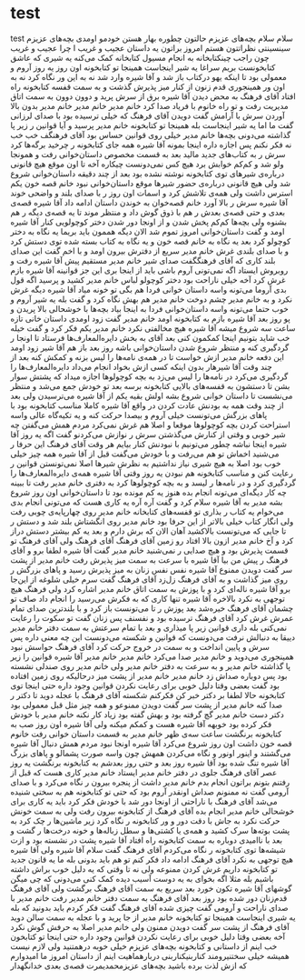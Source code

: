 # test
test
 سلام سلام بچه‌های عزیزم حالتون چطوره بهار هستن خودمو اومدی بچه‌های عزیزم سینسینتی نظراتتون هستم امروز براتون یه داستان عجیب و غریب ا چرا عجیب و غریب چون راجب چینکتابخانه به انجام مسیول کتابخانه کمک می‌کنه یه شیری که عاشق کتابخونست بریم سراغا یه شیر اینجاست همینجا تو کتابخونه اون روز یه روز آروم و معمولی بود تا اینکه یهو درکتاب باز شد و آقا شیره وارد شد نه به این ور نگاه کرد نه به اون ور همینجوری قدم زنون از کنار میز پذیرش گذشت و به سمت قفسه کتابخونه راه افتاد آقای فرهنگ به محض دیدن آقا شیره برق از سرش پرید و دوون دوون به سمت اتاق مدیریت رفت و تو راه خانوم با فریاد صدا کرد خانم مدیر خانم مدیر خانم مدیر بدون بالا آوردن سرش با آرامش گفت دویدن آقای فرهنگ که خیلی ترسیده بود با صدای لرزانی گفت ما اما یه شیر اینجاست بله همینجا تو کتابخونه خانم مدیر پرسید و آیا قوانین ر زیر پا گذاشته می‌دونی بچه‌ها خانم مدیر خیلی روی قوانین حساس بود آقای فرهنگف خب خب نه فکر نکنم پس اجازه داره اینجا بمونه آقا شیره همه جای کتابخونه ر چرخید برگه‌ها کرد سرش ر به کتاب‌های جدید مالید بعد به قسمت مخصوص داستان‌خوانی رفت و همونجا ولو شد و کم‌کم خوابش برد هیچ کس نمی‌دونست چیکاره آخه تا اون موقع هیچ قانونی درباره‌ی شیرهای توی کتابخونه نوشته نشده بود بعد از چند دقیقه داستان‌خوانی شروع شد ولی هیچ قانونی درباره‌ی حضور شیرها موقع داستان‌خوانی نبود خانم قصه خون یکم استرس داشت ولی همه‌ی تلاشش کرد و اسمات اون روز ر با صدای بلند و واضحی خوند آقا شیره سرش ر بالا آورد خانم قصه‌خوان به خوندن داستان ادامه داد آقا شیره قصه‌ی بعدی و حتی قصه‌ی بعدش ر هم با ذوق گوش داد و منتظر موند تا یه قصه‌ی دیگه ر هم بشنوه ولی بچه‌ها کم‌کم پخش شدن و از اونجا دور شدن دختر کوچولویی کنار آقا شیره اومد و گفت داستان‌خوانی امروز تموم شد الان دیگه هممون باید بریما یه نگاه به دختر کوچولو کرد بعد یه نگاه به خانم قصه خون و یه نگاه به کتاب بسته شده توی دستش کرد و با صدای بلندی غرش خانم مدیر سریع از دفترش بیرون اومد و با اخم گفت این صدای بلند کاری که آقای فرهنگگفت صدای شیر خانم مدیر مستقیم پیش آقا شیره رفت و روبروش ایستاد اگه نمی‌تونی آروم باشی باید از اینجا بری این جز قوانینه آقا شیره بازم غرش کرد آخه خیلی ناراحت بود دختر کوچولو لباس خانم مدیر کشید و پرسید اگه قول بدی آروما می‌تونه واسه داستان خوانی فردا هم بگی تو خونه میاد آقا شیره دیگه غرش نکرد و به خانم مدیر چشم دوخت خانم مدیر هم بهش نگاه کرد و گفت بله یه شیر آروم و خوب حتما می‌تونه واسه داستان‌خوانی فردا به اینجا بیاد بچه‌ها با خوشحالی بالا پریدن و پو روز بعد آقا شیره بازم به کتابخونه اومد خانم مدیر گفت زود اومدی داستان خانی تازه ساعت سه شروع میشه آقا شیره هیچ مخالفتی نکرد خانم مدیر یکم فکر کرد و گفت خیله خب شاید بتونیم اینجا کمکمون کنی بعد آقای به بخش دایره‌المعارف‌ها فرستاد تا اونجا ر گردگیری کنه و منتظر شروع شدن داستان‌خوانی باشه روز بعد باز هم آقا شیر زود اومد این دفعه خانم مدیر ازش خواست تا در همه‌ی نامه‌ها را لیس بزنه و کمکش کنه بعد از چند وقت آقا شیرهار بدون اینکه کسی ازش بخواد انجام می‌داد دایره‌المعارف‌ها را گردگیری می‌کرد در نامه‌ها را لیس می‌زد به بچه کوچولوها اجازه میداد که پشتش سوار بشن تا دستشون به قفسه‌های بالایی کتابخونه برسه بعد تو خودش جمع می‌شد و منتظر می‌نشست تا داستان خوانی شروع بشه اولش بقیه یکم از آقا شیره می‌ترسیدن ولی بعد از چند وقت همه به بودنش عادت کردن در واقع آقا شیره کاملا مناسب کتابخونه بود با پاهای بزرگش می‌تونست خیلی آروم و بیصدا حرکت کنه و یه تکیه‌گاه عالی واسه استراحت کردن بچه کوچولوها موقعا و اصلا هم غرش نمی‌کرد مردم همش می‌گفتن چه شیر خوبی و وقتی از کنارش می‌گذشتن سرش ر نوازش می‌کردنو گفت اگه یه روز آقا شیره اینجا نباشه چطور می‌تونیم با نبودنش کنار بیایم هر وقت آقای فرهنگ این حرفا ر می‌شنید اخماش تو هم می‌رفت و با خودش می‌گفت قبل از آقا شیره همه چیز خیلی خوب بود اصلا به هیچ شیری نیاز نداشتیم به نظرش شیرها اصلا نمی‌تونستن قوانین ر رعایت کنن و مناسب کتابخونه هم نبودن یه روز وقتی آقا شیره همه‌ی دایره‌المعارف‌ها را گردگیری کرد و در نامه‌ها ر لیسد و به بچه کوچولوها کرد به دفتری خانم مدیر رفت تا ببینه چه کار دیگه‌ای می‌تونه انجام بده هنوز یه کم مونده بود تا داستان‌خوانی اون روز شروع بشه مدیر به آقا شیره سلام کرد و گفت آره آره یه کاری هست که می‌تونی انجام بدی می‌خوام یه کتاب ر بذاری تو قفسه‌های کتابخانه خانم مدیر روی چهارپایه‌ی چوبی رفت ولی انگار کتاب خیلی بالاتر از این حرفا بود خانم مدیر روی انگشتاش بلند شد و دستش ر تا جایی که می‌تونست بالاکشید آهان الان که برش دارم و بعد یه کم بیشتر دستش دراز کرد و آخ خانم مدیر ازون بالا افتاد رو زمین آقای فرهنگ آقای فرهنگ ولی آقای فرهنگ تو قسمت پذیرش بود و هیچ صدایی ر نمی‌شنید خانم مدیر گفت آقا شیره لطفا برو و آقای فرهنگ ر پیش من بیا آقا شیره با سرعت به سمت میز پذیرش رفت خانم مدیر از پشت سر گفت دویدن ممنوع آقا شیره نفس نفس زنان به میز پذیرش رسید و پاهای بزرگش ر روی میز گذاشت و به آقای فرهنگ زل‌زد آقای فرهنگ گفت سرم خیلی شلوغه از این‌جا برو آقا شیره ناله‌ای کرد و با پوزش به سمت اتاق خانم مدیر اشاره کرد ولی فرهنگ هیچ توجهی به نکرد بالاخره آقا شیره تنها کاری که به فکرش می‌رسید را انجام داد صاف تو چشمان آقای فرهنگ خیره‌شد بعد پوزش ر تا می‌تونست باز کرد و با بلندترین صدای تمام عمرش غرش کرد آقای فرهنگ ترسیده بود و نفسنف پس زنان گفت تو سکوت را رعایت نمی‌کنی بله داری قوانین زیر پا میذاری و بعد با تمام سرعتش به سمت دفتر خانم مدیر دییقا به دنبالش نرفت می‌دونست که قوانین و شکسته می‌دونست این چه معنی داره پس سرش و پایین انداخت و به سمت در خروج حرکت کرد آقای فرهنگ حواسش نبود همینجوری می‌دوید و خانم مدیر صدا می‌کرد خانم مدیر خانم مدیر آقا شیره قوانین را زیر پا گذاشته خانم مدیر و به سرعت به دفتر خانم مدیر ولی خانم مدیر روی صندلی نشسته بود پس دوباره صداش زد خانم مدیر خانم مدیر از پشت میز درحالیکه روی زمین افتاده بود گفت بعضی وقتا دلیل خوبی برای رعایت نکردن قوانین وجود داره حتی اینجا توی کتابخونه حالا لطفا بر دکتر خبر کن فکرکنم شکسته آقای فرهنگ با عجله دوید تا دکتر ر صدا کنه خانم مدیر از پشت سر گفت دویدن ممنوعو و همه چیز مثل قبل معمولی بود دکتر دست خانم مدیر گچ گرفته بود و بهش گفته بود زیاد کار نکنه خانم مدیر با خودش فکر کرده بود خوبهه آقا شیره هست و کمکم میکنه ولی آقا شیره اون روز صب به کتابخونه برنگشت ساعت سه‌ی ظهر خانم مدیر به قسمت داستان خوانی رفت خانوم قصه خون داشت اون روز شروع می‌کرد آقا شیره اونجا نبود مردم همش دنبال آقا شیره می‌گشتند و اینور اونور و نگاه می‌کردن همهش چون واسه صورت پشمالو و پاهای بزرگ آقا شیره تنگ شده بود آقا شیره روز بعد و حتی روز بعدشم به کتابخونه برنگشت یه روز عصر آقای فرهنگ جلوی در دفتر خانم مدیر ایستاد خانم مدیر کاری هست که قبل از رفتنم بتونم براتون انجام بدم خانم مدیر داشت از پنجره بیرون ر نگاه می‌کرد و با صدای آرومی گفت نه ممنونم صداش اونقدر آروم بود که حتی تو کتابخونه هم به سختی شنیده می‌شد آقای فرهنگ با ناراحتی از اونجا دور شد با خودش فکر کرد باید یه کاری برای خوشحالی خانم مدیر انجام بده آقای فرهنگ از کتابخونه بیرون رفت ولی به سمت خونش حرکت نکرد به جاش با دقت دور و ور کتابخونه ر نگاه کرد زیر ماشین‌ها ر چک کرد به پشت بوته‌ها سرک کشید و همه‌ی یا کشتی‌ها و سطل زباله‌ها و خونه درخت‌ها ر گشت و بعد با ناامیدی دوباره به سمت کتابخونه راه افتاد آقا شیره پشت در نشسته بود و ازت شیشه‌ها توی کتابخونه ر نگاه می‌کردم آقای فرهنگ گفت سلام آقا شیره ولی آقا شیره هیچ توجهی به نکرد آقای فرهنگ ادامه داد فکر کنم تو هم باید بدونی بله ما یه قانون جدید تو کتابخونه داریم غرش کردن ممنوعه ولی نه تا وقتی که یه دلیل خوب براش داشته باشیم بله مثلا اگه بخوای به یه دوست آسیب دیده کمک کنی می‌دونی که چی میگن گوشهای آقا شیره تکون خورد بعد سریع به سمت آقای فرهنگ برگشت ولی آقای فرهنگ قدم‌زنان دور شده بود روز بعد آقای فرهنگ به سمت دفتر خانم مدیر رفت خانم مدیر با صدای ناراحت و آرومی گفت چیزی شده آقای فرهنگ گفت فکر کردم باید بدونید که بله یه شیری اینجاست همینجا تو کتابخونه خانم مدیر از جا پرید و با عجله به سمت سالن دوید آقای فرهنگ از پشت سر گفت دویدن ممنون ولی خانم مدیر اصلا به حرفش گوش نکرد آخه بعضی وقتا دلیل خوبی برای رعایت نکردن قوانین وجود داره حتی اینجا تو کتابخون خب اینم از داستانی و کتابخونه بچه‌های عزیزم خیلی خوبه درهمتنید ولی لازم نیست همیشه خیلی سختنیرومند کناربنیکناربنی دربارهماهیت اینم از داستان امروز ما امیدوارم که ازش لذت برده باشید بچه‌های عزیزمحمدیمرت قصه‌ی بعدی خدانگهدار

